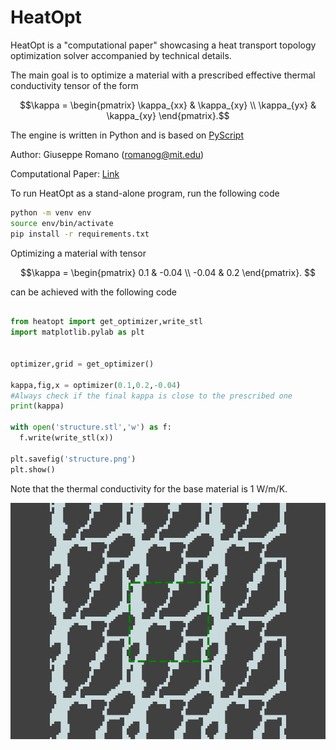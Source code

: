 # HeatOpt

HeatOpt is a "computational paper" showcasing a heat transport topology optimization solver accompanied by technical details. 

The main goal is to optimize a material with a prescribed effective thermal conductivity tensor of the form

$$\kappa = \begin{pmatrix}
\kappa_{xx} & 
\kappa_{xy} \\
\kappa_{yx} & 
\kappa_{xy}
\end{pmatrix}.$$


The engine is written in Python and is based on [PyScript](https://pyscript.net/)

Author: Giuseppe Romano (romanog@mit.edu)

Computational Paper: [Link](https://romanodev.github.io/HeatOpt/)

To run HeatOpt as a stand-alone program, run the following code

```bash
python -m venv env
source env/bin/activate
pip install -r requirements.txt
```

Optimizing a material with tensor

$$\kappa = \begin{pmatrix}
0.1 & 
-0.04 \\
-0.04 & 
0.2
\end{pmatrix}. $$

can be achieved with the following code

```python

from heatopt import get_optimizer,write_stl
import matplotlib.pylab as plt


optimizer,grid = get_optimizer()

kappa,fig,x = optimizer(0.1,0.2,-0.04)
#Always check if the final kappa is close to the prescribed one
print(kappa)

with open('structure.stl','w') as f:
  f.write(write_stl(x))

plt.savefig('structure.png')
plt.show()
```
Note that the thermal conductivity for the base material is 1 W/m/K. 



![Alt text](structure.png)




